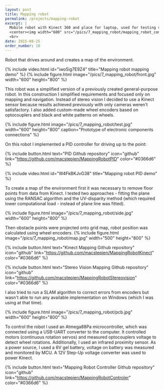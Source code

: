 ```yaml
---
layout: post
title: Mapping robot
permalink: /projects/mapping-robot
excerpt: |
  Mobile robot with Kinect 360 and place for laptop, used for testing various mapping and navigation techniques 
  <center><img width="600" src="/pics/7_mapping_robot/mapping_robot_compressed.jpg"></center>
  <br>
date: 2015-08-25
order_number: 10
---
```


Robot that drives around and creates a map of the environment.

{% include video.html id="iwo5ig7E9Z4" title="Mapping robot mapping demo" %}
{% include figure.html image="/pics/7_mapping_robot/front.jpg" width="600" height="800" %}

This robot was a simplified version of a previously created general-purpose robot. In this construction I simplified requirements and focused only on mapping and navigation. Instead of stereo vision I decided to use a Kinect sensor because results achieved previously with only cameras weren't satisfactory. I also added custom-made wheel encoders based on optocouplers and black and white patterns on wheels.

{% include figure.html image="/pics/7_mapping_robot/test.jpg"  width="600" height="800" caption="Prototype of electronic components connections" %}

On this robot I implemented a PID controller for driving up to the point:

{% include button.html text="PID Github repository" icon="github" link="https://github.com/macstepien/MappingRobotPID" color="#0366d6" %}

{% include video.html id="W4FkBKJvG38" title="Mapping robot PID demo" %}

To create a map of the environment first it was necessary to remove floor points from data from Kinect. I tested two approaches - fitting the plane using the RANSAC algorithm and the UV-disparity method (which required lower computational load - instead of plane line was fitted).

{% include figure.html image="/pics/7_mapping_robot/side.jpg" width="600" height="800" %}

Then obstacle points were projected onto grid map, robot position was calculated using wheel encoders.
{% include figure.html image="/pics/7_mapping_robot/map.jpg" width="500" height="800" %}

{% include button.html text="Kinect Mapping Github repository" icon="github" link="https://github.com/macstepien/MappingRobotKinect" color="#0366d6" %}

{% include button.html text="Stereo Vision Mapping Github repository" icon="github" link="https://github.com/macstepien/MappingRobotStereovision" color="#0366d6" %}

I also tried to run a SLAM algorithm to correct errors from encoders but wasn't able to run any available implementation on Windows (which I was using at that time).

{% include figure.html image="/pics/7_mapping_robot/pcb.jpg" width="600" height="800" %}

To control the robot I used an Atmega88Pa microcontroller, which was connected using a USB-UART converter to the computer. It controlled motors (continuous rotation servos) and measured optocouplers voltage to detect wheel rotations. Additionally, I used an infrared proximity sensor. As a power source, I used a 6V gel battery, voltage on battery was measured and monitored by MCU. A 12V Step-Up voltage converter was used to power Kinect. 

{% include button.html text="Mapping Robot Controller Github repository" icon="github" link="https://github.com/macstepien/MappingRobotControler" color="#0366d6" %}
